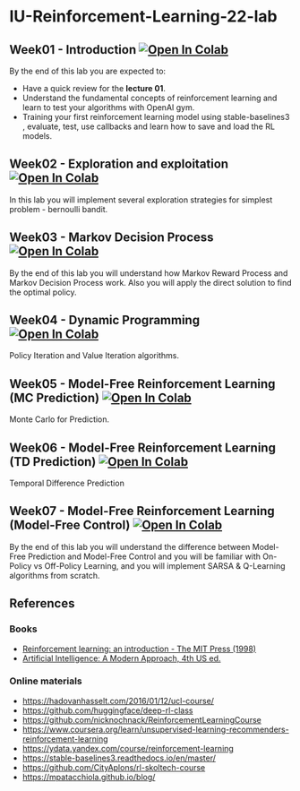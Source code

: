 # IU-Reinforcement-Learning-22-lab

## Week01 - Introduction [![Open In Colab](https://colab.research.google.com/assets/colab-badge.svg)](https://colab.research.google.com/drive/1zDJJXJnqGhrO90KshPkGmZeW7K0Nt_Nd?usp=sharing)

By the end of this lab you are expected to:

- Have a quick review for the **lecture 01**.
- Understand the fundamental concepts of reinforcement learning and learn to test your algorithms with OpenAI gym.
- Training your first reinforcement learning model using stable-baselines3 , evaluate, test, use callbacks and learn how to save and load the RL models.

## Week02 - Exploration and exploitation [![Open In Colab](https://colab.research.google.com/assets/colab-badge.svg)](https://colab.research.google.com/drive/1RorA11Fxjy27GPWzXDjQTecJzdPf9Rub?usp=sharing)
In this lab you will implement several exploration strategies for simplest problem - bernoulli bandit.

## Week03 - Markov Decision Process [![Open In Colab](https://colab.research.google.com/assets/colab-badge.svg)](https://colab.research.google.com/drive/14WoNN2awvPJfzJQmEB-xVMv8oDy-TJeA?usp=sharing)

By the end of this lab you will understand how Markov Reward Process and Markov Decision Process work. Also you will apply the direct solution to find the optimal policy.

## Week04 - Dynamic Programming [![Open In Colab](https://colab.research.google.com/assets/colab-badge.svg)](https://colab.research.google.com/drive/1t2y5UXvHNhCVZIb9AIgcVeUqS4DAkXlE?usp=sharing)
Policy Iteration and Value Iteration algorithms.

## Week05 - Model-Free Reinforcement Learning (MC Prediction) [![Open In Colab](https://colab.research.google.com/assets/colab-badge.svg)](https://colab.research.google.com/drive/1eSRH7VuTPQa76sv0_gfGVfAot3iErQ4O?usp=sharing)
Monte Carlo for Prediction.

## Week06 - Model-Free Reinforcement Learning  (TD Prediction) [![Open In Colab](https://colab.research.google.com/assets/colab-badge.svg)](https://colab.research.google.com/drive/1vRalQMUPCsKWeeek7ICY6_rYVagpXPMO?usp=sharing)
Temporal Difference Prediction

## Week07 - Model-Free Reinforcement Learning  (Model-Free Control) [![Open In Colab](https://colab.research.google.com/assets/colab-badge.svg)](https://colab.research.google.com/drive/1Ax2_J8saRLV2_psg0vOyNcEyBvr5w6ev?usp=sharing)
By the end of this lab you will understand the difference between Model-Free Prediction and Model-Free Control and you will be familiar with On-Policy vs Off-Policy Learning, and you will implement SARSA & Q-Learning algorithms from scratch.

## References

### Books
*  [Reinforcement learning: an introduction - The MIT Press (1998)](https://web.stanford.edu/class/psych209/Readings/SuttonBartoIPRLBook2ndEd.pdf)
*  [Artificial Intelligence: A Modern Approach, 4th US ed.](http://aima.cs.berkeley.edu/)


### Online materials
* https://hadovanhasselt.com/2016/01/12/ucl-course/
* https://github.com/huggingface/deep-rl-class
* https://github.com/nicknochnack/ReinforcementLearningCourse
* https://www.coursera.org/learn/unsupervised-learning-recommenders-reinforcement-learning
* https://ydata.yandex.com/course/reinforcement-learning
* https://stable-baselines3.readthedocs.io/en/master/
* https://github.com/CityAplons/rl-skoltech-course
* https://mpatacchiola.github.io/blog/
